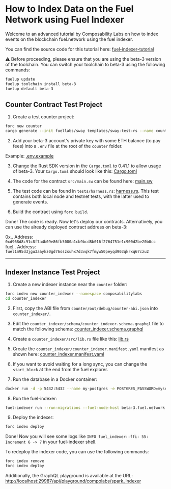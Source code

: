 # How to Index Data on the Fuel Network using Fuel Indexer

Welcome to an advanced tutorial by Composability Labs on how to index events on the blockchain fuel.network using the fuel indexer.

You can find the source code for this tutorial here: [fuel-indexer-tutorial](https://github.com/compolabs/fuel-indexer-tutorial/tree/master)

⚠️ Before proceeding, please ensure that you are using the beta-3 version of the toolchain. You can switch your toolchain to beta-3 using the following commands:

```bash
fuelup update
fuelup toolchain install beta-3   
fuelup default beta-3
```

## Counter Contract Test Project

1. Create a test counter project:
```bash
forc new counter    
cargo generate --init fuellabs/sway templates/sway-test-rs --name counter
```

2. Add your beta-3 account's private key with some ETH balance (to pay fees) into a `.env` file at the root of the `counter` folder.

Example: [.env.example](https://github.com/compolabs/fuel-indexer-tutorial/blob/master/counter/.env.example)

3. Change the Rust SDK version in the `Cargo.toml` to 0.41.1 to allow usage of beta-3. Your `Cargo.toml` should look like this: [Cargo.toml](https://github.com/compolabs/fuel-indexer-tutorial/blob/master/counter/Cargo.toml)

4. The code for the contract `src/main.sw` can be found here: [main.sw](https://github.com/compolabs/fuel-indexer-tutorial/blob/master/counter/src/main.sw)

5. The test code can be found in `tests/harness.rs`: [harness.rs](https://github.com/compolabs/fuel-indexer-tutorial/blob/master/counter/tests/harness.rs). This test contains both local node and testnet tests, with the latter used to generate events.

6. Build the contract using `forc build`.

Done! The code is ready. Now let's deploy our contracts. Alternatively, you can use the already deployed contract address on beta-3:

0x.. Address: `0xd968d8c91c8f7a4b09e86fb5080a1cb9bcd8b016f2764751e1c900d2be20b0cc`
fuel.. Address: `fuel1m95d3jgu3aaykz0gd76sszsuhx7d3vqk7fmyw50peyqd903qkrxq67czu2`

---
## Indexer Instance Test Project

1. Create a new indexer instance near the `counter` folder:
```bash
forc index new counter_indexer --namespace composabilitylabs   
cd counter_indexer
```

2. First, copy the ABI file from `counter/out/debug/counter-abi.json` into `counter_indexer/`.

3. Edit the `counter_indexer/schema/counter_indexer.schema.graphql` file to match the following schema: [counter_indexer.schema.graphql](https://github.com/compolabs/fuel-indexer-tutorial/blob/master/counter_indexer/schema/counter_indexer.schema.graphql)

4. Create a `counter_indexer/src/lib.rs` file like this: [lib.rs](https://github.com/compolabs/fuel-indexer-tutorial/blob/master/counter_indexer/src/lib.rs)

5. Create the `counter_indexer/counter_indexer.manifest.yaml` manifest as shown here: [counter_indexer.manifest.yaml](https://github.com/compolabs/fuel-indexer-tutorial/blob/master/counter_indexer/counter_indexer.manifest.yaml)

6. If you want to avoid waiting for a long sync, you can change the `start_block` at the end from the fuel explorer.

7. Run the database in a Docker container:
```bash
docker run -d -p 5432:5432 --name my-postgres -e POSTGRES_PASSWORD=mysecretpassword postgres
```

8. Run the fuel-indexer:
```bash
fuel-indexer run --run-migrations --fuel-node-host beta-3.fuel.network --fuel-node-port 80 --postgres-host 127.0.0.1 --postgres-port 5432 --postgres-password mysecretpassword --postgres-user postgres
```

9. Deploy the indexer:
```bash
forc index deploy
```

Done! Now you will see some logs like `INFO fuel_indexer::ffi: 55: Increment 6 -> 7` in your fuel-indexer shell.

To redeploy the indexer code, you can use the following commands:
```bash
forc index remove
forc index deploy
```

Additionally, the GraphQL playground is available at the URL: [http://localhost:29987/api/playground/compolabs/spark_indexer](http://localhost:29987/api/playground/compolabs/spark_indexer)